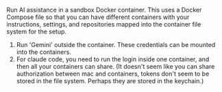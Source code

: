 Run AI assistance in a sandbox Docker container. This uses a Docker Compose file so that you can have different containers with your instructions, settings, and repositories mapped into the container file system for the setup.

1. Run 'Gemini' outside the container. These credentials can be mounted into the containers. 
2. For claude code, you need to run the login inside one container, and then all your containers can share. (It doesn't seem like you can share authorization between mac and containers, tokens don't seem to be stored in the file system. Perhaps they are stored in the keychain.)
